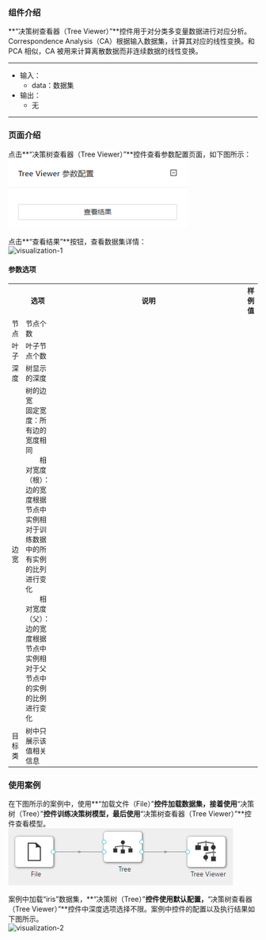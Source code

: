 ### 组件介绍
**“决策树查看器（Tree Viewer）”**控件用于对分类多变量数据进行对应分析。Correspondence Analysis（CA）根据输入数据集，计算其对应的线性变换。和 PCA 相似，CA 被用来计算离散数据而非连续数据的线性变换。
<hr/>

- 输入：
  - data：数据集
- 输出：
  - 无

<hr/>


### 页面介绍
点击**“决策树查看器（Tree Viewer）”**控件查看参数配置页面，如下图所示：  
![param](/img/aistudio/visualize/tree-viewer/param.png)

点击**“查看结果”**按钮，查看数据集详情：  
![visualization-1](/img/aistudio/visualize/tree-viewer/visualization-1.png)

#### 参数选项
<table>
  <tr>
    <th></th>
    <th>选项</th>
    <th width="650">说明</th>
    <th>样例值</th>
  </tr>
  <tr>
      <td>节点</td> 
      <td>
      节点个数
      </td> 
      <td></td>
  </tr>
  <tr>
      <td>叶子</td> 
      <td>
      叶子节点个数
      </td> 
      <td></td>
  </tr>
  <tr>
      <td>深度</td> 
      <td>
      树显示的深度
      </td> 
      <td></td>
  </tr>
  <tr>
      <td>边宽</td> 
      <td>
      树的边宽
      &emsp;&emsp;固定宽度：所有边的宽度相同 <br/>
      &emsp;&emsp;相对宽度（根）：边的宽度根据节点中实例相对于训练数据中的所有实例的比列进行变化 <br/>
      &emsp;&emsp;相对宽度（父）：边的宽度根据节点中实例相对于父节点中的实例的比例进行变化 <br/>
      </td> 
      <td></td>
  </tr>
  <tr>
      <td>目标类</td> 
      <td>
      树中只展示该值相关信息
      </td> 
      <td></td>
  </tr>
</table>

### 使用案例
在下图所示的案例中，使用**“加载文件（File）”**控件加载数据集，接着使用**“决策树（Tree）”**控件训练决策树模型，最后使用**“决策树查看器（Tree Viewer）”**控件查看模型。  
![workflow](/img/aistudio/visualize/tree-viewer/workflow.png)

案例中加载“iris”数据集，**“决策树（Tree）”**控件使用默认配置，**“决策树查看器（Tree Viewer）”**控件中深度选项选择不限。案例中控件的配置以及执行结果如下图所示。  
![visualization-2](/img/aistudio/visualize/tree-viewer/visualization-2.png)